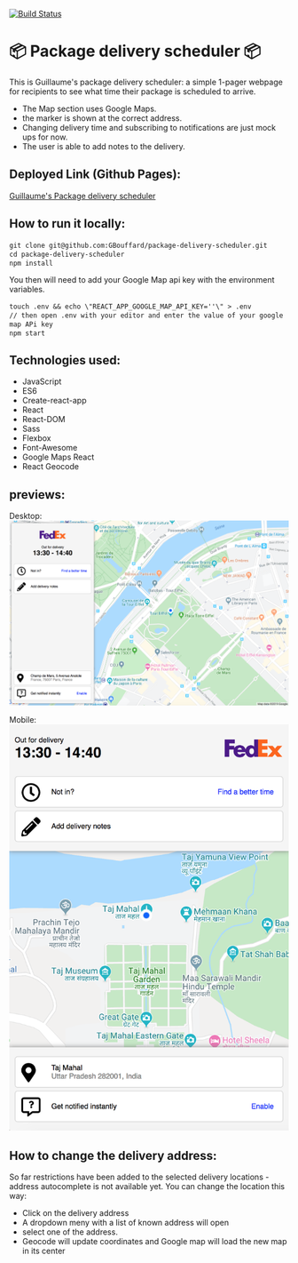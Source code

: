 [![Build Status](https://travis-ci.com/GBouffard/package-delivery-scheduler.svg?branch=master)](https://travis-ci.com/GBouffard/package-delivery-scheduler)

# :package: Package delivery scheduler :package:

This is Guillaume's package delivery scheduler:
a simple 1-pager webpage for recipients to see what time their package is scheduled to arrive.

- The Map section uses Google Maps.
- the marker is shown at the correct address.
- Changing delivery time and subscribing to notifications are just mock ups for now.
- The user is able to add notes to the delivery.

## Deployed Link (Github Pages):

[Guillaume's Package delivery scheduler](https://gbouffard.github.io/package-delivery-scheduler/)

## How to run it locally:

```
git clone git@github.com:GBouffard/package-delivery-scheduler.git
cd package-delivery-scheduler
npm install
```

You then will need to add your Google Map api key with the environment variables.

```
touch .env && echo \"REACT_APP_GOOGLE_MAP_API_KEY=''\" > .env
// then open .env with your editor and enter the value of your google map APi key
npm start
```

## Technologies used:

- JavaScript
- ES6
- Create-react-app
- React
- React-DOM
- Sass
- Flexbox
- Font-Awesome
- Google Maps React
- React Geocode

## previews:

Desktop:
![](public/images/desktop_screenshot.png)

Mobile:
![](public/images/mobile_screenshot.png)

## How to change the delivery address:

So far restrictions have been added to the selected delivery locations - address autocomplete is not available yet. You can change the location this way:

- Click on the delivery address
- A dropdown meny with a list of known address will open
- select one of the address.
- Geocode will update coordinates and Google map will load the new map in its center
